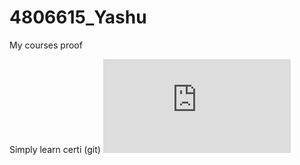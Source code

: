 # 4806615_Yashu
My courses proof

Simply learn certi (git)
![image alt](https://github.com/YashYou01/4806615_Yashu/blob/248c63444f0112bd784f99813d5f54c438175213/Git%20course.pdf)
